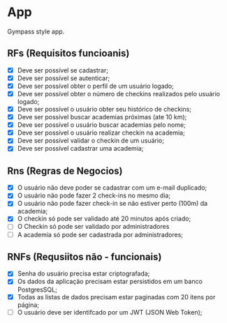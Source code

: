 # App

Gympass style app.

## RFs (Requisitos funcioanis)

- [x] Deve ser possível se cadastrar;
- [x] Deve ser possível se autenticar;
- [x] Deve ser possível obter o perfil de um usuário logado;
- [x] Deve ser possível obter o número de checkins realizados pelo usuário logado;
- [x] Deve ser possível o usuário obter seu histórico de checkins;
- [x] Deve ser possível buscar academias próximas (ate 10 km);
- [x] Deve ser possível o usuário buscar academias pelo nome;
- [x] Deve ser possível o usuário realizar checkin na academia;
- [x] Deve ser possível validar o checkin de um usuário;
- [x] Deve ser possível cadastrar uma academia;

## Rns (Regras de Negocios)

- [x] O usuário não deve poder se cadastrar com um e-mail duplicado;
- [x] O usuário não pode fazer 2 check-ins no mesmo dia;
- [X] O usuário não pode fazer check-in se não estiver perto (100m) da academia;
- [x] O checkin só pode ser validado até 20 minutos após criado;
- [ ] O Checkin só pode ser validado por administradores
- [ ] A academia só pode ser cadastrada por administradores;

## RNFs (Requsiitos não - funcionais)

- [x] Senha do usuário precisa estar criptografada;
- [x] Os dados da aplicação precisam estar persistidos em um banco PostgresSQL;
- [x] Todas as listas de dados precisam estar paginadas com 20 itens por página;
- [ ] O usuário deve ser identifcado por um JWT (JSON Web Token);